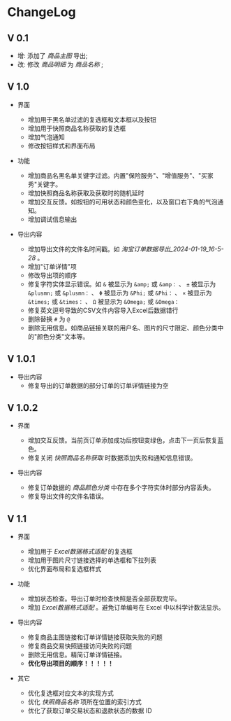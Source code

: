 # ChangeLog

## V 0.1

- 增: 添加了 *商品主图* 导出;
- 改: 修改 *商品明细* 为 *商品名称* ;

## V 1.0

- 界面
  - 增加用于黑名单过滤的复选框和文本框以及按钮
  - 增加用于快照商品名称获取的复选框
  - 增加气泡通知
  - 修改按钮样式和界面布局

- 功能
  - 增加商品名黑名单关键字过滤。内置"保险服务"、"增值服务"、"买家秀"关键字。
  - 增加快照商品名称获取及获取时的随机延时
  - 增加交互反馈。如按钮的可用状态和颜色变化，以及窗口右下角的气泡通知。
  - 增加调试信息输出

- 导出内容
  - 增加导出文件的文件名时间戳。如 *淘宝订单数据导出_2024-01-19_16-5-28* 。
  - 增加"订单详情"项
  - 修改导出项的顺序
  - 修复字符实体显示错误。如 `&` 被显示为 `&amp;` 或 `&amp：` 、 `±` 被显示为 `&plusmn;` 或 `&plusmn：` 、 `Φ` 被显示为 `&Phi;` 或 `&Phi：` 、 `×` 被显示为 `&times;` 或 `&times：` 、 `Ω` 被显示为 `&Omega;` 或 `&Omega：`
  - 修复英文逗号导致的CSV文件内容导入Excel后数据错行
  - 删除替换 `#` 为 `@`
  - 删除无用信息。如商品链接关联的用户名、图片的尺寸限定、颜色分类中的"颜色分类"文本等。

## V 1.0.1

- 导出内容
  - 修复导出的订单数据的部分订单的订单详情链接为空

## V 1.0.2

- 界面
  - 增加交互反馈。当前页订单添加成功后按钮变绿色，点击下一页后恢复蓝色。
  - 修复关闭 *快照商品名称获取* 时数据添加失败和通知信息错误。

- 导出内容
  - 修复订单数据的 *商品颜色分类* 中存在多个字符实体时部分内容丢失。
  - 修复导出文件的文件名错误。

## V 1.1

- 界面
  - 增加用于 *Excel数据格式适配* 的复选框
  - 增加用于图片尺寸链接选择的单选框和下拉列表
  - 优化界面布局和复选框样式

- 功能
  - 增加状态检查。导出订单时检查快照是否全部获取完毕。
  - 增加 *Excel数据格式适配* 。避免订单编号在 Excel 中以科学计数法显示。

- 导出内容
  - 修复商品主图链接和订单详情链接获取失败的问题
  - 修复商品交易快照链接访问失败的问题
  - 删除无用信息。精简订单详情链接。
  - **优化导出项目的顺序！！！！！**

- 其它
  - 优化复选框对应文本的实现方式
  - 优化 *快照商品名称* 项所在位置的索引方式
  - 优化了获取订单交易状态和退款状态的数据 ID
